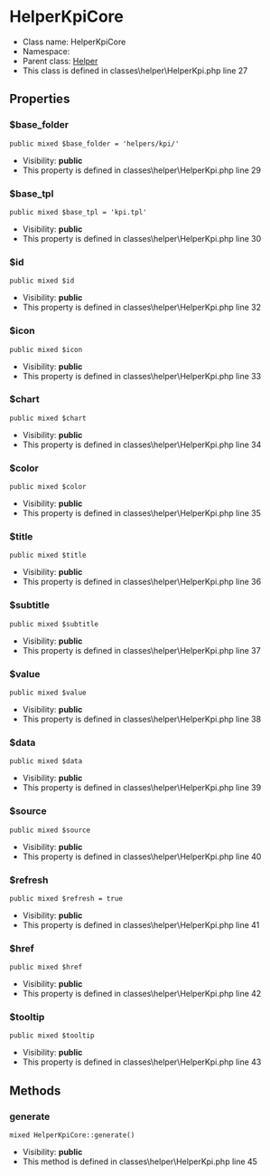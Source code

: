 HelperKpiCore
===============






* Class name: HelperKpiCore
* Namespace: 
* Parent class: [Helper](HelperCore)
* This class is defined in classes\helper\HelperKpi.php line 27





Properties
----------


### $base_folder

    public mixed $base_folder = 'helpers/kpi/'





* Visibility: **public**
* This property is defined in classes\helper\HelperKpi.php line 29


### $base_tpl

    public mixed $base_tpl = 'kpi.tpl'





* Visibility: **public**
* This property is defined in classes\helper\HelperKpi.php line 30


### $id

    public mixed $id





* Visibility: **public**
* This property is defined in classes\helper\HelperKpi.php line 32


### $icon

    public mixed $icon





* Visibility: **public**
* This property is defined in classes\helper\HelperKpi.php line 33


### $chart

    public mixed $chart





* Visibility: **public**
* This property is defined in classes\helper\HelperKpi.php line 34


### $color

    public mixed $color





* Visibility: **public**
* This property is defined in classes\helper\HelperKpi.php line 35


### $title

    public mixed $title





* Visibility: **public**
* This property is defined in classes\helper\HelperKpi.php line 36


### $subtitle

    public mixed $subtitle





* Visibility: **public**
* This property is defined in classes\helper\HelperKpi.php line 37


### $value

    public mixed $value





* Visibility: **public**
* This property is defined in classes\helper\HelperKpi.php line 38


### $data

    public mixed $data





* Visibility: **public**
* This property is defined in classes\helper\HelperKpi.php line 39


### $source

    public mixed $source





* Visibility: **public**
* This property is defined in classes\helper\HelperKpi.php line 40


### $refresh

    public mixed $refresh = true





* Visibility: **public**
* This property is defined in classes\helper\HelperKpi.php line 41


### $href

    public mixed $href





* Visibility: **public**
* This property is defined in classes\helper\HelperKpi.php line 42


### $tooltip

    public mixed $tooltip





* Visibility: **public**
* This property is defined in classes\helper\HelperKpi.php line 43


Methods
-------


### generate

    mixed HelperKpiCore::generate()





* Visibility: **public**
* This method is defined in classes\helper\HelperKpi.php line 45



